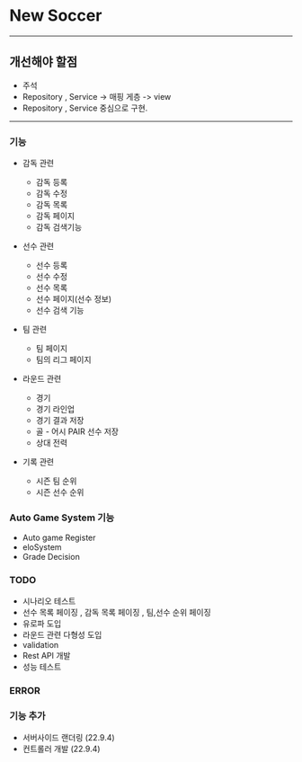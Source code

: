 # **New Soccer**

---
## 개선해야 할점

 - 주석
 - Repository , Service -> 매핑 게층 -> view 
 - Repository , Service  중심으로 구현.

---
### 기능

- 감독 관련
  - 감독 등록
  - 감독 수정
  - 감독 목록
  - 감독 페이지
  - 감독 검색기능


- 선수 관련
  - 선수 등록
  - 선수 수정
  - 선수 목록
  - 선수 페이지(선수 정보)
  - 선수 검색 기능

- 팀 관련
  - 팀 페이지
  - 팀의 리그 페이지

- 라운드 관련
  - 경기
  - 경기 라인업
  - 경기 결과 저장
  - 골 - 어시 PAIR 선수 저장
  - 상대 전력


- 기록 관련
  - 시즌 팀 순위
  - 시즌 선수 순위

### Auto Game System 기능
- Auto game Register
- eloSystem
- Grade Decision

### TODO
  - 시나리오 테스트 
  - 선수 목록 페이징 , 감독 목록 페이징 , 팀,선수 순위 페이징  
  - 유로파 도입 
  - 라운드 관련 다형성 도입 
  - validation
  - Rest API 개발
  - 성능 테스트

### ERROR

### 기능 추가
  - 서버사이드 랜더링 (22.9.4)
  - 컨트롤러 개발 (22.9.4)



